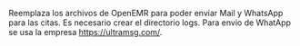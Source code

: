 Reemplaza los archivos de OpenEMR para poder enviar Mail y WhatsApp para las citas.
Es necesario crear el directorio logs.
Para envio de WhatApp se usa la empresa https://ultramsg.com/.